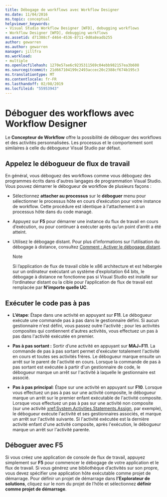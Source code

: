 ```yaml
---
title: Débogage de workflows avec Workflow Designer
ms.date: 11/04/2016
ms.topic: conceptual
helpviewer_keywords:
- Visual Studio Workflow Designer [WFD], debugging workflows
- Workflow Designer [WFD], debugging workflows
ms.assetid: d71308cf-d464-4536-8711-0d0a8eadb255
author: gewarren
ms.author: gewarren
manager: jillfra
ms.workload:
- multiple
ms.openlocfilehash: 1270e57ae6c9235311569c04ebb982157ea3b608
ms.sourcegitcommit: 21d667104199c2493accec20c2388cf674b195c3
ms.translationtype: MT
ms.contentlocale: fr-FR
ms.lasthandoff: 02/08/2019
ms.locfileid: "55953943"
---
```

# <a name="debug-workflows-with-the-workflow-designer"></a>Déboguer des workflows avec Workflow Designer

Le **Concepteur de Workflow** offre la possibilité de déboguer des workflows et des activités personnalisées. Les processus et le comportement sont similaires à celle du débogueur Visual Studio par défaut.

## <a name="invoke-the-workflow-debugger"></a>Appelez le débogueur de flux de travail

En général, vous déboguez des workflows comme vous déboguez des programmes écrits dans d'autres langages de programmation Visual Studio. Vous pouvez démarrer le débogueur de workflow de plusieurs façons :

- Sélectionnez **attacher au processus** sur le **déboguer** menu pour sélectionner le processus hôte en cours d’exécution pour votre instance de workflow. Cette procédure est identique à l'attachement à un processus hôte dans du code managé.

- Appuyez sur **F5** pour démarrer une instance du flux de travail en cours d’exécution, ou pour continuer à exécuter après qu’un point d’arrêt a été atteint.

- Utilisez le débogage distant. Pour plus d’informations sur l’utilisation du débogage à distance, consultez [Comment : Activer le débogage distant](/previous-versions/visualstudio/visual-studio-2010/febz73k0(v=vs.100)).

   > [!NOTE]
   > Si l’application de flux de travail cible le x86 architecture et est hébergée sur un ordinateur exécutant un système d’exploitation 64 bits, le débogage à distance ne fonctionne pas si Visual Studio est installé sur l’ordinateur distant ou la cible pour l’application de flux de travail est remplacée par  **N’importe quelle UC**.

## <a name="step-through-code"></a>Exécuter le code pas à pas

- **L’étape**: Étape dans une activité en appuyant sur **F11**. Le débogueur exécute une commande pas à pas dans le gestionnaire défini. Si aucun gestionnaire n'est défini, vous passez outre l'activité ; pour les activités composites qui contiennent d'autres activités, vous effectuez un pas à pas dans l'activité exécutée en premier.

- **Pas à pas sortant :** Sortir d’une activité en appuyant sur **MAJ**+**F11**. La commande de pas à pas sortant permet d'exécuter totalement l'activité en cours et toutes ses activités frères. Le débogueur marque ensuite un arrêt sur le parent de l'activité en cours. Lorsque la commande de pas à pas sortant est exécutée à partir d'un gestionnaire de code, le débogueur marque un arrêt sur l'activité à laquelle le gestionnaire est associé.

- **Pas à pas principal**: Étape sur une activité en appuyant sur **F10**. Lorsque vous effectuez un pas à pas sur une activité composite, le débogueur marque un arrêt sur le premier enfant exécutable de l'activité composite. Lorsque vous effectuez un pas à pas sur une activité non composite (sur une activité <xref:System.Activities.Statements.Assign>, par exemple), le débogueur exécute l'activité et ses gestionnaires associés, et marque un arrêt sur l'activité suivante. Si l'activité exécutée est la dernière activité enfant d'une activité composite, après l'exécution, le débogueur marque un arrêt sur l'activité parente.

## <a name="debug-with-f5"></a>Déboguer avec F5

Si vous créez une application de console de flux de travail, appuyez simplement sur **F5** pour commencer le débogage de votre application et le flux de travail. Si vous générez une bibliothèque d’activités sur son propre, vous devez spécifier une application hôte exécutable comme projet de démarrage. Pour définir un projet de démarrage dans **l’Explorateur de solutions**, cliquez sur le nom du projet de l’hôte et sélectionnez **définir comme projet de démarrage**.